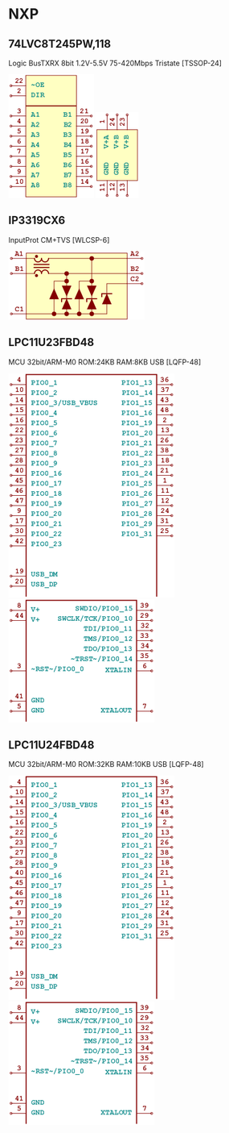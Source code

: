 # NXP

## 74LVC8T245PW,118
Logic BusTXRX 8bit 1.2V-5.5V 75-420Mbps Tristate [TSSOP-24]

![74LVC8T245PW,118__1__1](/images/NXP__74LVC8T245PW,118__1__1.png?raw=true) 
![74LVC8T245PW,118__2__1](/images/NXP__74LVC8T245PW,118__2__1.png?raw=true) 

## IP3319CX6
InputProt CM+TVS [WLCSP-6]

![IP3319CX6__1__1](/images/NXP__IP3319CX6__1__1.png?raw=true) 

## LPC11U23FBD48
MCU 32bit/ARM-M0 ROM:24KB RAM:8KB USB [LQFP-48]

![LPC11U23FBD48__1__1](/images/NXP__LPC11U23FBD48__1__1.png?raw=true) 
![LPC11U23FBD48__2__1](/images/NXP__LPC11U23FBD48__2__1.png?raw=true) 

## LPC11U24FBD48
MCU 32bit/ARM-M0 ROM:32KB RAM:10KB USB [LQFP-48]

![LPC11U24FBD48__1__1](/images/NXP__LPC11U23FBD48__1__1.png?raw=true) 
![LPC11U24FBD48__2__1](/images/NXP__LPC11U23FBD48__2__1.png?raw=true) 

